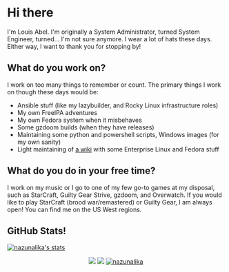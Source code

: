 # Hi there

I'm Louis Abel. I'm originally a System Administrator, turned System Engineer,
turned... I'm not sure anymore. I wear a lot of hats these days. Either way,
I want to thank you for stopping by!

## What do you work on?

I work on too many things to remember or count. The primary things I work on
though these days would be:

* Ansible stuff (like my lazybuilder, and Rocky Linux infrastructure roles)
* My own FreeIPA adventures
* My own Fedora system when it misbehaves
* Some gzdoom builds (when they have releases)
* Maintaining some python and powershell scripts, Windows images (for my own 
sanity)
* Light maintaining of [a wiki](https://linuxguideandhints.com/) with some
Enterprise Linux and Fedora stuff

## What do you do in your free time?

I work on my music or I go to one of my few go-to games at my disposal, such as
StarCraft, Guilty Gear Strive, gzdoom, and Overwatch. If you would like to play
StarCraft (brood war/remastered) or Guilty Gear, I am always open! You can find
me on the US West regions.

## GitHub Stats!

[![nazunalika's stats](https://github-readme-stats.vercel.app/api?username=nazunalika&show_icons=true&theme=react&include_all_commits=true)](https://github.com/nazunalika)

<div align="center">
<a href="https://github.com/nazunalika?tab=followers"><img src="https://img.shields.io/github/followers/nazunalika.svg?style=social&label=Follow&maxAge=z"></a>
<a href="https://github.com/nazunalika"><img src="https://badges.frapsoft.com/os/v1/open-source.svg?v=103"></a>
<a href="https://github.com/nazunalika"><img src="https://komarev.com/ghpvc/?username=nazunalika" alt="nazunalika"/></a>
</div>
